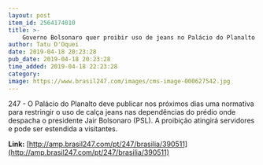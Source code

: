 ```yaml
---
layout: post
item_id: 2564174010
title: >-
    Governo Bolsonaro quer proibir uso de jeans no Palácio do Planalto
author: Tatu D'Oquei
date: 2019-04-18 20:23:28
pub_date: 2019-04-18 20:23:28
time_added: 2019-04-18 22:23:28
category: 
image: https://www.brasil247.com/images/cms-image-000627542.jpg
---
```


247 - O Palácio do Planalto deve publicar nos próximos dias uma normativa para restringir o uso de calça jeans nas dependências do prédio onde despacha o presidente Jair Bolsonaro (PSL). A proibição atingirá servidores e pode ser estendida a visitantes.

**Link:** [http://amp.brasil247.com/pt/247/brasilia/390511](http://amp.brasil247.com/pt/247/brasilia/390511)

